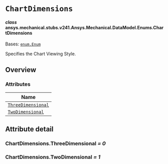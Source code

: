 <!-- vale off -->

<a id="chartdimensions"></a>

# `ChartDimensions`

<a id="ansys.mechanical.stubs.v241.Ansys.Mechanical.DataModel.Enums.ChartDimensions"></a>

#### *class* ansys.mechanical.stubs.v241.Ansys.Mechanical.DataModel.Enums.ChartDimensions

Bases: [`enum.Enum`](https://docs.python.org/3/library/enum.html#enum.Enum)

Specifies the Chart Viewing Style.

<!-- !! processed by numpydoc !! -->

<a id="overview"></a>

## Overview

### Attributes

| Name |
| ----------------------------------------------------------- |
| [`ThreeDimensional`](#ChartDimensions.ThreeDimensional) |
| [`TwoDimensional`](#ChartDimensions.TwoDimensional) |

<a id="attribute-detail"></a>

## Attribute detail

<a id="ChartDimensions.ThreeDimensional"></a>

### ChartDimensions.ThreeDimensional *= 0*

<a id="ChartDimensions.TwoDimensional"></a>

### ChartDimensions.TwoDimensional *= 1*

<!-- vale on -->
